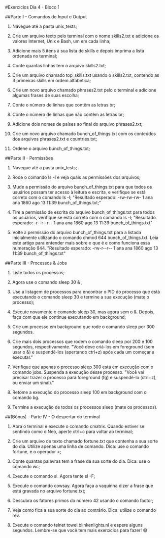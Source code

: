 #Exercícios Dia 4 - Bloco 1

##Parte I - Comandos de Input e Output

1. Navegue até a pasta unix_tests;

2. Crie um arquivo texto pelo terminal com o nome skills2.txt e adicione os valores Internet, Unix e Bash, um em cada linha;

3. Adicione mais 5 itens à sua lista de skills e depois imprima a lista ordenada no terminal;

4. Conte quantas linhas tem o arquivo skills2.txt;

5. Crie um arquivo chamado top_skills.txt usando o skills2.txt, contendo as 3 primeiras skills em ordem alfabética;

6. Crie um novo arquivo chamado phrases2.txt pelo o terminal e adicione algumas frases de suas escolha;

7. Conte o número de linhas que contêm as letras br;

8. Conte o número de linhas que não contêm as letras br;

9. Adicione dois nomes de países ao final do arquivo phrases2.txt;

10. Crie um novo arquivo chamado bunch_of_things.txt com os conteúdos dos arquivos phrases2.txt e countries.txt;

11. Ordene o arquivo bunch_of_things.txt;

##Parte II - Permissões

1. Navegue até a pasta unix_tests;

2. Rode o comando ls -l e veja quais as permissões dos arquivos;

3. Mude a permissão do arquivo bunch_of_things.txt para que todos os usuários possam ter acesso à leitura e escrita, e verifique se está correto com o comando ls -l;
"Resultado esperado: -rw-rw-rw- 1 ana ana 1860 ago 13 11:39 bunch_of_things.txt;"

4. Tire a permissão de escrita do arquivo bunch_of_things.txt para todos os usuários, verifique se está correto com o comando ls -l;
"Resultado esperado: -r--r--r-- 1 ana ana 1860 ago 13 11:39 bunch_of_things.txt"

5. Volte à permissão do arquivo bunch_of_things.txt para a listada inicialmente utilizando o comando chmod 644 bunch_of_things.txt. Leia este artigo para entender mais sobre o que é e como funciona essa numeração 644.
"Resultado esperado: -rw-r--r-- 1 ana ana 1860 ago 13 11:39 bunch_of_things.txt"

##Parte III - Processos & Jobs

1. Liste todos os processos;

2. Agora use o comando sleep 30 & ;

3. Use a listagem de processos para encontrar o PID do processo que está executando o comando sleep 30 e termine a sua execução (mate o processo);

4. Execute novamente o comando sleep 30, mas agora sem o &. Depois, faça com que ele continue executando em background;

5. Crie um processo em background que rode o comando sleep por 300 segundos.

6. Crie mais dois processos que rodem o comando sleep por 200 e 100 segundos, respectivamente.
"Você deve criá-los em foreground (sem usar o &) e suspendê-los (apertando ctrl+z) após cada um começar a executar."

7. Verifique que apenas o processo sleep 300 está em execução com o comando jobs. Suspenda a execução desse processo.
"Você vai precisar trazer o processo para foreground (fg) e suspendê-lo (ctrl+z), ou enviar um sinal)."

8. Retome a execução do processo sleep 100 em background com o comando bg.

9. Termine a execução de todos os processos sleep (mate os processos).

##(Bônus) - Parte IV - O despertar do terminal

1. Abra o terminal e execute o comando cmatrix. Quando estiver se sentindo como o Neo, aperte ctrl+c para voltar ao terminal;

2. Crie um arquivo de texto chamado fortune.txt que contenha a sua sorte do dia. Utilize apenas uma linha de comando. Dica: use o comando fortune, e o operador >;

3. Conte quantas palavras tem a frase da sua sorte do dia. Dica: use o comando wc;

4. Execute o comando sl. Agora tente sl -F;

5. Execute o comando cowsay. Agora faça a vaquinha dizer a frase que está gravada no arquivo fortune.txt;

6. Descubra os fatores primos do número 42 usando o comando factor;

7. Veja como fica a sua sorte do dia ao contrário. Dica: utilize o comando rev.

8. Execute o comando telnet towel.blinkenlights.nl e espere alguns segundos. Lembre-se que você tem mais exercícios para fazer! 😅

